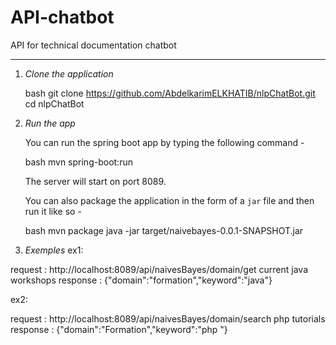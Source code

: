 # API-chatbot

API for technical documentation chatbot

---------------------------------------------------------------------------------------------------------



1. *Clone the application*

	bash
	git clone https://github.com/AbdelkarimELKHATIB/nlpChatBot.git
	cd nlpChatBot
	

2. *Run the app*

	You can run the spring boot app by typing the following command -

	bash
	mvn spring-boot:run
	

	The server will start on port 8089.

	You can also package the application in the form of a `jar` file and then run it like so -

	bash
	mvn package
	java -jar target/naivebayes-0.0.1-SNAPSHOT.jar
	

2. *Exemples*
  ex1:

  request : http://localhost:8089/api/naivesBayes/domain/get current java workshops
  response : {"domain":"formation","keyword":"java"}

   ex2:
  
  request : http://localhost:8089/api/naivesBayes/domain/search php tutorials
  response : {"domain":"Formation","keyword":"php "}

